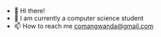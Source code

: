 - 👋 Hi there!
- 🌱 I am currently a computer science student
- 📫 How to reach me comangwanda@gmail.com

<!--- 👀 I’m interested in ...
- 🌱 I’m currently learning ...
- 💞️ I’m looking to collaborate on ...
- 📫 How to reach me ...

<!---
olivia9469/olivia9469 is a ✨ special ✨ repository because its `README.md` (this file) appears on your GitHub profile.
You can click the Preview link to take a look at your changes.
--->
